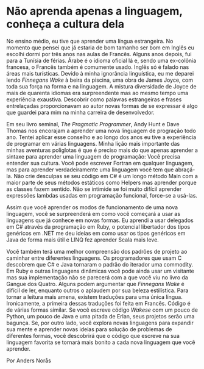 # Não aprenda apenas a linguagem, conheça a cultura dela

No ensino médio, eu tive que aprender uma língua estrangeira. No momento que pensei que já estaria de bom tamanho ser bom em Inglês eu escolhi dormi por três anos nas aulas de Francês. Alguns anos depois, fui para a Tunísia de férias. Árabe é o idioma oficial lá e, sendo uma ex-colônia francesa, o Francês também é comumente usado. Inglês só é falado nas áreas mais turísticas. Devido à minha ignorância linguística, eu me deparei lendo *Finnegans Wake* à beira da piscina, uma obra de James Joyce, com toda sua força na forma e na linguagem. A mistura diversidade de Joyce de mais de quarenta idiomas era surpreendente mas ao mesmo tempo uma experiência exaustiva. Descobrir como palavras estrangeiras e frases entrelaçadas proporcionavam ao autor novas formas de se expressar é algo que guardei para mim na minha carreira de desenvolvedor.

Em seu livro seminal, *The Pragmatic Programmer*, Andy Hunt e Dave Thomas nos encorajam a aprender uma nova linguagem de progração todo ano. Tentei aplicar esse conselho e ao longo dos anos eu tive a experiência de programar em várias linguagens. Minha lição mais importante das minhas aventuras poliglotas é que é preciso mais do que apenas aprender a sintaxe para aprender uma linguagem de programação: Você precisa entender sua cultura. Você pode escrever Fortran em qualquer linguagem, mas para aprender verdadeiramente uma linguagem você tem que abraçá-la. Não crie desculpas se seu código em C# é um longo método Main com a maior parte de seus métodos estáticos como Helpers mas aprender porque as classes fazem sentido. Não se intimide se foi muito difícil aprender expressões lambdas usadas em programação funcional, force-se a usá-las.

Assim que você aprender os modos de funcionamento de uma nova linguagem, você se surpreenderá em como você começará a usar as linguagens que já conhece em novas formas. Eu aprendi a usar delegados em C# através da programação em Ruby, o potencial libertador dos tipos genéricos em .NET me deu ideias em como usar os tipos genéricos em Java de forma mais útil e LINQ fez aprender Scala mais leve.

Você também terá uma melhor compreensão dos padrões de projeto ao caminhar entre diferentes linguagens. Os programadores que usam C descobrem que C# e Java tornaram o padrão do iterador uma commodity. Em Ruby e outras linguagens dinâmicas você pode ainda usar um visitante mas sua implementação não se parecerá com a que você viu no livro da Gangue dos Quatro.
Alguns podem argumentar que *Finnegans Wake* é difícil de ler, enquanto outros o aplaudem por sua beleza estilística. Para tornar a leitura mais amena, existem traduções para uma única língua. Ironicamente, a primeira dessas traduções foi feita em Francês. Código é de várias formas similar. Se você escreve código *Wakese* com um pouco de Python, um pouco de Java e uma pitada de Erlan, seus projetos serão uma bagunça. Se, por outro lado, você explora novas linguagens para expandir sua mente e aprender novas ideias para solução de problemas de diferentes formas, você descobrirá que o código que escreve na sua linguagem favorita se tornará mais bonito a cada nova linguagem que você aprender.


Por Anders Norås